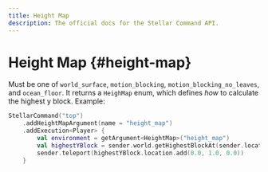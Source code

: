 ```yaml
---
title: Height Map
description: The official docs for the Stellar Command API.
---
```


# Height Map {#height-map}

Must be one of `world_surface`, `motion_blocking`, `motion_blocking_no_leaves`, and `ocean_floor`. It returns a `HeighMap` enum, which defines _how_ to calculate the highest y block. Example:

```Kotlin
StellarCommand("top")
    .addHeightMapArgument(name = "height_map")
    .addExecution<Player> {
        val environment = getArgument<HeightMap>("height_map")
        val highestYBlock = sender.world.getHighestBlockAt(sender.location, environment)
        sender.teleport(highestYBlock.location.add(0.0, 1.0, 0.0))
    }
```